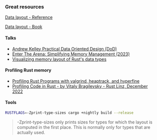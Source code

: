 ### Great resources 
[Data layout - Reference](https://doc.rust-lang.org/reference/type-layout.html)

[Data layout - Book](https://doc.rust-lang.org/nomicon/data.html)

#### Talks 
- [Andrew Kelley   Practical Data Oriented Design (DoD)](https://www.youtube.com/watch?v=IroPQ150F6c)
- [Enter The Arena: Simplifying Memory Management (2023)](https://www.youtube.com/watch?v=TZ5a3gCCZYo)
- [Visualizing memory layout of Rust's data types](https://www.youtube.com/watch?v=7_o-YRxf_cc)


#### Profiling Rust memory
- [Profiling Rust Programs with valgrind, heaptrack, and hyperfine](https://www.youtube.com/watch?v=X6Xz4CRd6kw)
- [Profiling Code in Rust - by Vitaly Bragilevsky - Rust Linz, December 2022](https://www.youtube.com/watch?v=JRMOIE_wAFk)


#### Tools
```bash
RUSTFLAGS=-Zprint-type-sizes cargo +nightly build --release
```

> -Zprint-type-sizes only prints sizes for types for which the layout is computed in the first place. This is normally only for types that are actually used. 

